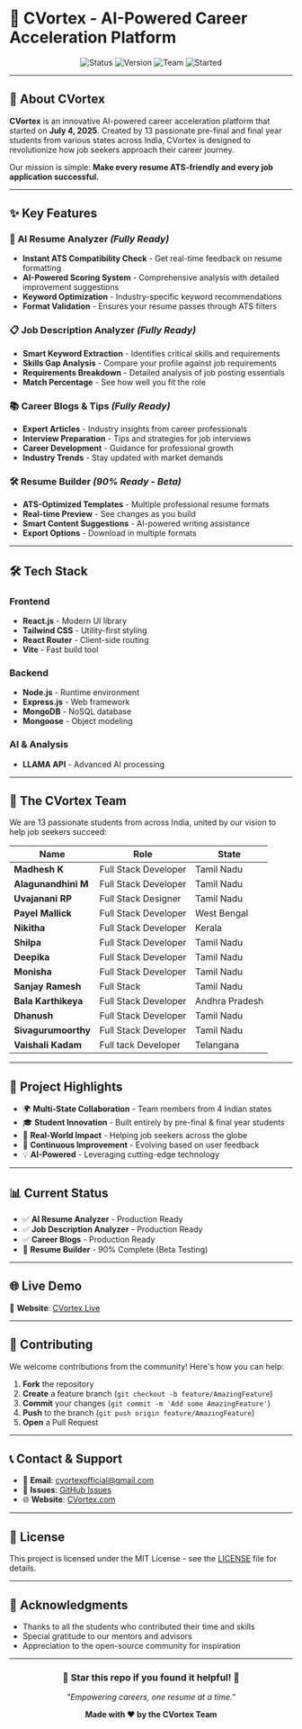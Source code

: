 # 🚀 CVortex - AI-Powered Career Acceleration Platform

<div align="center">
  <img src="https://img.shields.io/badge/Status-Live-brightgreen" alt="Status">
  <img src="https://img.shields.io/badge/Version-1.0-blue" alt="Version">
  <img src="https://img.shields.io/badge/Team-13%20Students-orange" alt="Team">
  <img src="https://img.shields.io/badge/Started-July%202025-red" alt="Started">
</div>

---

## 🌟 About CVortex

**CVortex** is an innovative AI-powered career acceleration platform that started on **July 4, 2025**. Created by 13 passionate pre-final and final year students from various states across India, CVortex is designed to revolutionize how job seekers approach their career journey.

Our mission is simple: **Make every resume ATS-friendly and every job application successful.**

---

## ✨ Key Features

### 🤖 **AI Resume Analyzer** *(Fully Ready)*
- **Instant ATS Compatibility Check** - Get real-time feedback on resume formatting
- **AI-Powered Scoring System** - Comprehensive analysis with detailed improvement suggestions
- **Keyword Optimization** - Industry-specific keyword recommendations
- **Format Validation** - Ensures your resume passes through ATS filters

### 📋 **Job Description Analyzer** *(Fully Ready)*
- **Smart Keyword Extraction** - Identifies critical skills and requirements
- **Skills Gap Analysis** - Compare your profile against job requirements
- **Requirements Breakdown** - Detailed analysis of job posting essentials
- **Match Percentage** - See how well you fit the role

### 📚 **Career Blogs & Tips** *(Fully Ready)*
- **Expert Articles** - Industry insights from career professionals
- **Interview Preparation** - Tips and strategies for job interviews
- **Career Development** - Guidance for professional growth
- **Industry Trends** - Stay updated with market demands

### 🛠️ **Resume Builder** *(90% Ready - Beta)*
- **ATS-Optimized Templates** - Multiple professional resume formats
- **Real-time Preview** - See changes as you build
- **Smart Content Suggestions** - AI-powered writing assistance
- **Export Options** - Download in multiple formats

---

## 🛠️ Tech Stack

### Frontend
- **React.js** - Modern UI library
- **Tailwind CSS** - Utility-first styling
- **React Router** - Client-side routing
- **Vite** - Fast build tool

### Backend
- **Node.js** - Runtime environment
- **Express.js** - Web framework
- **MongoDB** - NoSQL database
- **Mongoose** - Object modeling

### AI & Analysis
- **LLAMA API** - Advanced AI processing

---

## 👥 The CVortex Team

We are 13 passionate students from across India, united by our vision to help job seekers succeed:

<div align="center">

| Name | Role | State |
|------|------|-------|
| **Madhesh K** | Full Stack Developer | Tamil Nadu |
| **Alagunandhini M** | Full Stack Developer | Tamil Nadu |
| **Uvajanani RP** | Full Stack Designer | Tamil Nadu |
| **Payel Mallick** | Full Stack Developer | West Bengal |
| **Nikitha** | Full Stack Developer | Kerala |
| **Shilpa** | Full Stack Developer | Tamil Nadu |
| **Deepika** | Full Stack Developer | Tamil Nadu |
| **Monisha** | Full Stack Developer | Tamil Nadu |
| **Sanjay Ramesh** | Full Stack | Tamil Nadu |
| **Bala Karthikeya** | Full Stack Developer | Andhra Pradesh |
| **Dhanush** | Full Stack Developer | Tamil Nadu |
| **Sivagurumoorthy** | Full Stack Developer | Tamil Nadu |
| **Vaishali Kadam** | Full tack Developer | Telangana |

</div>

---

## 🎯 Project Highlights

- 🌍 **Multi-State Collaboration** - Team members from 4 Indian states
- 🎓 **Student Innovation** - Built entirely by pre-final & final year students
- 🚀 **Real-World Impact** - Helping job seekers across the globe
- 🔄 **Continuous Improvement** - Evolving based on user feedback
- 💡 **AI-Powered** - Leveraging cutting-edge technology

---

## 📊 Current Status

- ✅ **AI Resume Analyzer** - Production Ready
- ✅ **Job Description Analyzer** - Production Ready  
- ✅ **Career Blogs** - Production Ready
- 🚧 **Resume Builder** - 90% Complete (Beta Testing)

---

## 🌐 Live Demo

🔗 **Website**: [CVortex Live](https://thecvortex.vercel.app)

---

## 🤝 Contributing

We welcome contributions from the community! Here's how you can help:

1. **Fork** the repository
2. **Create** a feature branch (`git checkout -b feature/AmazingFeature`)
3. **Commit** your changes (`git commit -m 'Add some AmazingFeature'`)
4. **Push** to the branch (`git push origin feature/AmazingFeature`)
5. **Open** a Pull Request

---

## 📞 Contact & Support

- 📧 **Email**: cvortexofficial@gmail.com
- 💬 **Issues**: [GitHub Issues](https://github.com/your-username/CVortex/issues)
- 🌐 **Website**: [CVortex.com](https://thecvortex.vercel.app)

---

## 📄 License

This project is licensed under the MIT License - see the [LICENSE](LICENSE) file for details.

---

## 🙏 Acknowledgments

- Thanks to all the students who contributed their time and skills
- Special gratitude to our mentors and advisors
- Appreciation to the open-source community for inspiration

---

<div align="center">
  <h3>🌟 Star this repo if you found it helpful! 🌟</h3>
  <p><em>"Empowering careers, one resume at a time."</em></p>
  
  **Made with ❤️ by the CVortex Team**
</div>

